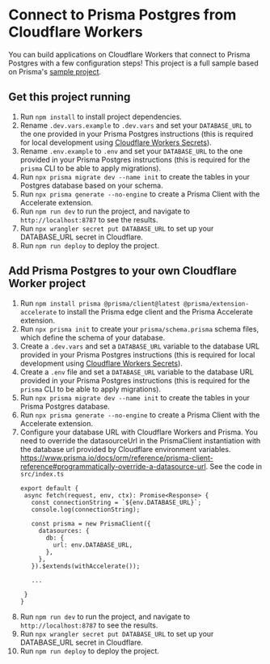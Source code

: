 # Connect to Prisma Postgres from Cloudflare Workers

You can build applications on Cloudflare Workers that connect to Prisma Postgres with a few configuration steps!
This project is a full sample based on Prisma's [sample project](https://github.com/prisma/prisma-examples/tree/latest/databases/prisma-postgres).

## Get this project running

1. Run `npm install` to install project dependencies.
2. Rename `.dev.vars.example` to `.dev.vars` and set your `DATABASE_URL` to the one provided in your Prisma Postgres instructions (this is required for local development using [Cloudflare Workers Secrets](https://developers.cloudflare.com/workers/configuration/secrets/)).
3. Rename `.env.example` to `.env` and set your `DATABASE_URL` to the one provided in your Prisma Postgres instructions (this is required for the `prisma` CLI to be able to apply migrations).
4. Run `npx prisma migrate dev --name init` to create the tables in your Postgres database based on your schema.
5. Run `npx prisma generate --no-engine` to create a Prisma Client with the Accelerate extension.
6. Run `npm run dev` to run the project, and navigate to `http://localhost:8787` to see the results.
7. Run `npx wrangler secret put DATABASE_URL` to set up your DATABASE_URL secret in Cloudflare.
8. Run `npm run deploy` to deploy the project. 

## Add Prisma Postgres to your own Cloudflare Worker project

1. Run `npm install prisma @prisma/client@latest @prisma/extension-accelerate` to install the Prisma edge client and the Prisma Accelerate extension. 
2. Run `npx prisma init` to create your `prisma/schema.prisma` schema files, which define the schema of your database.
3. Create a `.dev.vars` and set a `DATABASE_URL` variable to the database URL provided in your Prisma Postgres instructions (this is required for local development using [Cloudflare Workers Secrets](https://developers.cloudflare.com/workers/configuration/secrets/)).
4. Create a `.env` file and set a `DATABASE_URL` variable to the database URL provided in your Prisma Postgres instructions (this is required for the `prisma` CLI to be able to apply migrations).
5. Run `npx prisma migrate dev --name init` to create the tables in your Prisma Postgres database.
6. Run `npx prisma generate --no-engine` to create a Prisma Client with the Accelerate extension.
7. Configure your database URL with Cloudflare Workers and Prisma. You need to override the datasourceUrl in the PrismaClient instantiation with the database url provided by Cloudflare environment variables. https://www.prisma.io/docs/orm/reference/prisma-client-reference#programmatically-override-a-datasource-url. See the code in `src/index.ts`
   ```
   export default {
    async fetch(request, env, ctx): Promise<Response> {
      const connectionString = `${env.DATABASE_URL}`;
      console.log(connectionString);

      const prisma = new PrismaClient({
        datasources: {
          db: {
            url: env.DATABASE_URL,
          },
        },
      }).$extends(withAccelerate());

      ...

    }
   }
   ```
8. Run `npm run dev` to run the project, and navigate to `http://localhost:8787` to see the results.
9.  Run `npx wrangler secret put DATABASE_URL` to set up your DATABASE_URL secret in Cloudflare.
10. Run `npm run deploy` to deploy the project. 